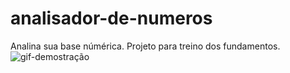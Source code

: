# analisador-de-numeros
 Analina sua base númérica. Projeto para treino dos fundamentos.
<br>
<img src="imagens/CPT2209151620-1415x758.gif" alt="gif-demostração">
